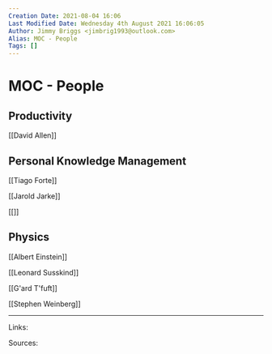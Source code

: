 ```yaml
---
Creation Date: 2021-08-04 16:06
Last Modified Date: Wednesday 4th August 2021 16:06:05
Author: Jimmy Briggs <jimbrig1993@outlook.com>
Alias: MOC - People
Tags: []
---
```


# MOC - People

## Productivity

[[David Allen]]

## Personal Knowledge Management

[[Tiago Forte]]

[[Jarold Jarke]]

[[]]

## Physics

[[Albert Einstein]]

[[Leonard Susskind]]

[[G'ard T'fuft]]

[[Stephen Weinberg]]

***

Links: 

Sources:

